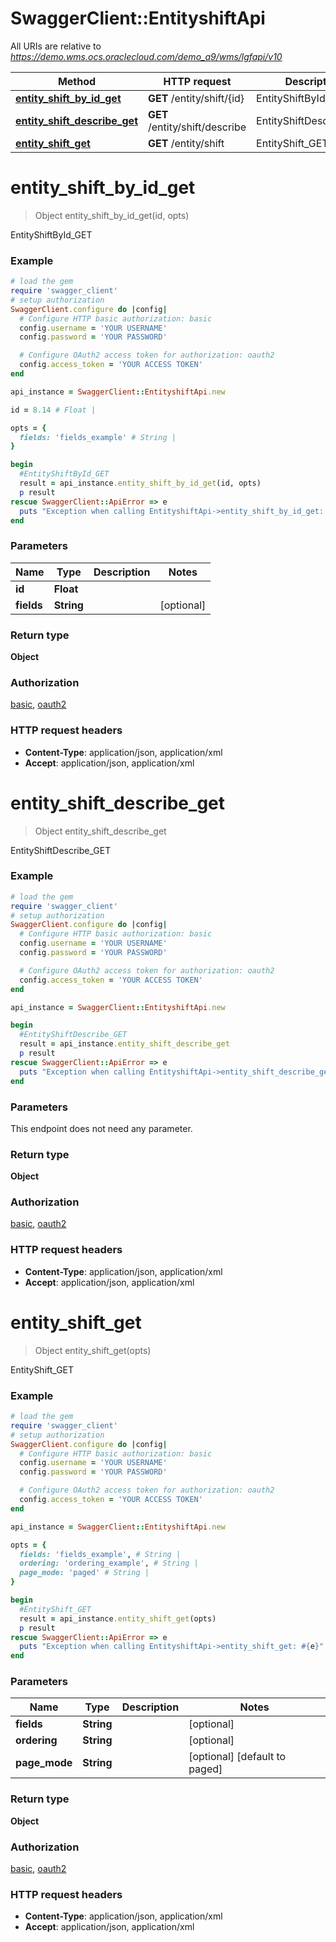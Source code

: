 # SwaggerClient::EntityshiftApi

All URIs are relative to *https://demo.wms.ocs.oraclecloud.com/demo_a9/wms/lgfapi/v10*

Method | HTTP request | Description
------------- | ------------- | -------------
[**entity_shift_by_id_get**](EntityshiftApi.md#entity_shift_by_id_get) | **GET** /entity/shift/{id} | EntityShiftById_GET
[**entity_shift_describe_get**](EntityshiftApi.md#entity_shift_describe_get) | **GET** /entity/shift/describe | EntityShiftDescribe_GET
[**entity_shift_get**](EntityshiftApi.md#entity_shift_get) | **GET** /entity/shift | EntityShift_GET


# **entity_shift_by_id_get**
> Object entity_shift_by_id_get(id, opts)

EntityShiftById_GET



### Example
```ruby
# load the gem
require 'swagger_client'
# setup authorization
SwaggerClient.configure do |config|
  # Configure HTTP basic authorization: basic
  config.username = 'YOUR USERNAME'
  config.password = 'YOUR PASSWORD'

  # Configure OAuth2 access token for authorization: oauth2
  config.access_token = 'YOUR ACCESS TOKEN'
end

api_instance = SwaggerClient::EntityshiftApi.new

id = 8.14 # Float | 

opts = { 
  fields: 'fields_example' # String | 
}

begin
  #EntityShiftById_GET
  result = api_instance.entity_shift_by_id_get(id, opts)
  p result
rescue SwaggerClient::ApiError => e
  puts "Exception when calling EntityshiftApi->entity_shift_by_id_get: #{e}"
end
```

### Parameters

Name | Type | Description  | Notes
------------- | ------------- | ------------- | -------------
 **id** | **Float**|  | 
 **fields** | **String**|  | [optional] 

### Return type

**Object**

### Authorization

[basic](../README.md#basic), [oauth2](../README.md#oauth2)

### HTTP request headers

 - **Content-Type**: application/json, application/xml
 - **Accept**: application/json, application/xml



# **entity_shift_describe_get**
> Object entity_shift_describe_get

EntityShiftDescribe_GET



### Example
```ruby
# load the gem
require 'swagger_client'
# setup authorization
SwaggerClient.configure do |config|
  # Configure HTTP basic authorization: basic
  config.username = 'YOUR USERNAME'
  config.password = 'YOUR PASSWORD'

  # Configure OAuth2 access token for authorization: oauth2
  config.access_token = 'YOUR ACCESS TOKEN'
end

api_instance = SwaggerClient::EntityshiftApi.new

begin
  #EntityShiftDescribe_GET
  result = api_instance.entity_shift_describe_get
  p result
rescue SwaggerClient::ApiError => e
  puts "Exception when calling EntityshiftApi->entity_shift_describe_get: #{e}"
end
```

### Parameters
This endpoint does not need any parameter.

### Return type

**Object**

### Authorization

[basic](../README.md#basic), [oauth2](../README.md#oauth2)

### HTTP request headers

 - **Content-Type**: application/json, application/xml
 - **Accept**: application/json, application/xml



# **entity_shift_get**
> Object entity_shift_get(opts)

EntityShift_GET



### Example
```ruby
# load the gem
require 'swagger_client'
# setup authorization
SwaggerClient.configure do |config|
  # Configure HTTP basic authorization: basic
  config.username = 'YOUR USERNAME'
  config.password = 'YOUR PASSWORD'

  # Configure OAuth2 access token for authorization: oauth2
  config.access_token = 'YOUR ACCESS TOKEN'
end

api_instance = SwaggerClient::EntityshiftApi.new

opts = { 
  fields: 'fields_example', # String | 
  ordering: 'ordering_example', # String | 
  page_mode: 'paged' # String | 
}

begin
  #EntityShift_GET
  result = api_instance.entity_shift_get(opts)
  p result
rescue SwaggerClient::ApiError => e
  puts "Exception when calling EntityshiftApi->entity_shift_get: #{e}"
end
```

### Parameters

Name | Type | Description  | Notes
------------- | ------------- | ------------- | -------------
 **fields** | **String**|  | [optional] 
 **ordering** | **String**|  | [optional] 
 **page_mode** | **String**|  | [optional] [default to paged]

### Return type

**Object**

### Authorization

[basic](../README.md#basic), [oauth2](../README.md#oauth2)

### HTTP request headers

 - **Content-Type**: application/json, application/xml
 - **Accept**: application/json, application/xml



